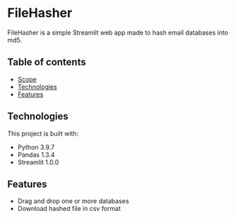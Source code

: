 # FileHasher
FileHasher is a simple Streamlit web app made to hash email databases into md5.

## Table of contents
* [Scope](#scope)
* [Technologies](#technologies)
* [Features](#features)

## Technologies
This project is built with:
* Python 3.9.7
* Pandas 1.3.4
* Streamlit 1.0.0

## Features
* Drag and drop one or more databases
* Download hashed file in csv format
